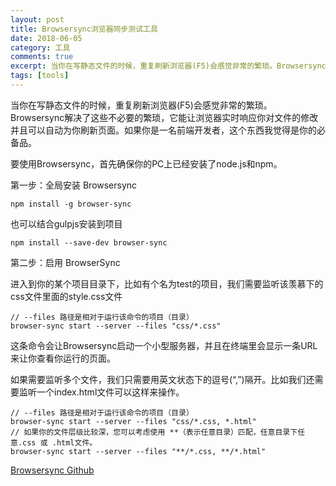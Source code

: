 ```yaml
---
layout: post
title: Browsersync浏览器同步测试工具
date: 2018-06-05
category: 工具
comments: true
excerpt: 当你在写静态文件的时候，重复刷新浏览器(F5)会感觉非常的繁琐。Browsersync解决了这些不必要的繁琐，它能让浏览器实时响应你对文件的修改并且可以自动为你刷新页面。如果你是一名前端开发者，这个东西我觉得是你的必备品。
tags: [tools]
---
```


当你在写静态文件的时候，重复刷新浏览器(F5)会感觉非常的繁琐。Browsersync解决了这些不必要的繁琐，它能让浏览器实时响应你对文件的修改并且可以自动为你刷新页面。如果你是一名前端开发者，这个东西我觉得是你的必备品。

要使用Browsersync，首先确保你的PC上已经安装了node.js和npm。

第一步：全局安装 Browsersync

    npm install -g browser-sync

也可以结合gulpjs安装到项目

    npm install --save-dev browser-sync

第二步：启用 BrowserSync

进入到你的某个项目目录下，比如有个名为test的项目，我们需要监听该羡慕下的css文件里面的style.css文件

```
// --files 路径是相对于运行该命令的项目（目录）
browser-sync start --server --files "css/*.css"
```

这条命令会让Browsersync启动一个小型服务器，并且在终端里会显示一条URL来让你查看你运行的页面。

如果需要监听多个文件，我们只需要用英文状态下的逗号(“,”)隔开。比如我们还需要监听一个index.html文件可以这样来操作。

```
// --files 路径是相对于运行该命令的项目（目录）
browser-sync start --server --files "css/*.css, *.html"
// 如果你的文件层级比较深，您可以考虑使用 **（表示任意目录）匹配，任意目录下任意.css 或 .html文件。
browser-sync start --server --files "**/*.css, **/*.html"
```

[Browsersync Github](https://github.com/BrowserSync/browser-sync)
